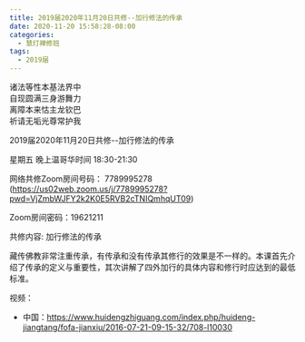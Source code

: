 ```yaml
---
title: 2019届2020年11月20日共修--加行修法的传承
date: 2020-11-20 15:58:28-08:00
categories:
  - 慧灯禅修班
tags:
  - 2019届
---
```

诸法等性本基法界中  
自现圆满三身游舞力  
离障本来怙主龙钦巴  
祈请无垢光尊常护我  

2019届2020年11月20日共修--加行修法的传承

星期五 晚上温哥华时间 18:30-21:30  

网络共修Zoom房间号码： 7789995278 (<https://us02web.zoom.us/j/7789995278?pwd=VjZmbWJFY2k2K0E5RVB2cTNIQmhqUT09>)

Zoom房间密码：19621211

共修内容: 加行修法的传承                 

藏传佛教非常注重传承，有传承和没有传承其修行的效果是不一样的。本课首先介绍了传承的定义与重要性，其次讲解了四外加行的具体内容和修行时应达到的最低标准。

视频：

- 中国：<https://www.huidengzhiguang.com/index.php/huideng-jiangtang/fofa-jianxiu/2016-07-21-09-15-32/708-l10030>

